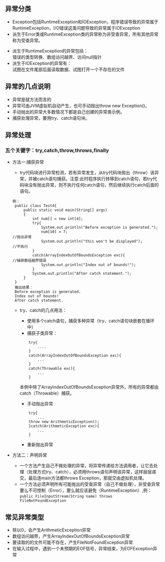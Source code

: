 ## 异常分类
+ Exception包括RuntimeException和IOException，程序错误导致的异常属于RuntimeException，I/O错误这类问题导致的异常属于IOException
+ 派生于Error类或RuntimeException类的异常称为非受查异常，所有其他异常称为受查异常。
- 派生于RuntimeException的异常包括：  
    错误的类型转换、数组访问越界、访问null指针
- 派生于IOException的异常有：  
    试图在文件尾部后面读取数据、试图打开一个不存在的文件  
## 异常的几点说明
* 异常是就方法而言的
* 异常可由JVM虚拟机自动产生，也可手动抛出throw new Exception()。  
* 手动抛出的异常大多数情况下都是自己创建的异常类示例。
* 捕获处理异常，要用try、catch语句块。
## 异常处理
### 五个关键字：try,catch,throw,throws,finally
* 方法一:捕获异常
  
    - try代码块进行异常检测，若有异常发生，从try代码块抛出（throw）该异常，并被catch语句捕获。注意:此时程序执行转移到catch语句，若try代码块没有抛出异常，则不执行任何catch语句，然后继续执行catch后面的语句。
   ```
   例：
    public class Test4{
        public static void main(String[] args)
        {
            int num[] = new int[4];
            try{
                System.out.println("Before exception is generated.");
                num[10] = 7;                                            //抛出异常
                System.out.println("this won't be displayed");        //不执行
            }
            catch(ArrayIndexOutOfBoundsException exc){                //捕获数组越界错误
                System.out.println("Index out of bounds!");
            }
            System.out.println("After catch statement.");
        }
    }
    输出结果：
    Before exception is generated.
    Index out of bounds!
    After catch statement.
    ```  
    - try、catch的几点用法：
      
        * 使用多个catch语句，捕获多种异常（try、catch语句块嵌套在循环中）
        * 捕获子类异常：
        ```
            try{
                ....
            }
            catch(ArrayIndexOutOfBoundsException exc){
                ...
            }
            catch(Throwable exc){
                ...
            }
        ```  
        本例中除了ArrayIndexOutOfBoundsException异常外，所有的异常都由catch（Throwable）捕获。  
        * 手动抛出异常
        ```
            try{
                ...
            throw new ArithmeticException();
            }catch(ArithmeticException exc){
                ...
            }
        ```  
        * 重新抛出异常
          
* 方法二：声明异常
  
    + 一个方法产生自己不做处理的异常，将异常传递给方法调用者，让它去处理（处理方式try、catch），必须用throws语句声明该异常，这样层层递交，最后连main方法都throws Exception，那就交由虚拟机处理。
    + 一个方法必须声明所有可能抛出的受查异常（自己不做处理），非受查异常要么不可控制（Error），要么就应该避免（RuntimeException）,例：  
    `public FileInputStream(String name) throws FileNotFoundException`  
## 常见异常类型
  
* 除以0，会产生ArithmeticException异常
* 数组访问越界，产生ArrayIndexOutOfBoundsException异常
* 要读取的的文件可能不存在，产生FileNotFoundException异常
* 在输入过程中，遇到一个未预期的EOF信号，异常结束，为EOFException异常


    

